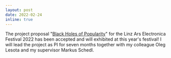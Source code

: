 ```yaml
---
layout: post
date: 2022-02-24 
inline: true
---
```


The project proposal "[Black Holes of Popularity](https://karapostk.github.io/projects/1_project/)" for the Linz Ars Electronica Festival 2022 has been accepted and will exhibited at this year's festival! I will lead the project as PI for seven months together with my colleague Oleg Lesota and my supervisor Markus Schedl.
